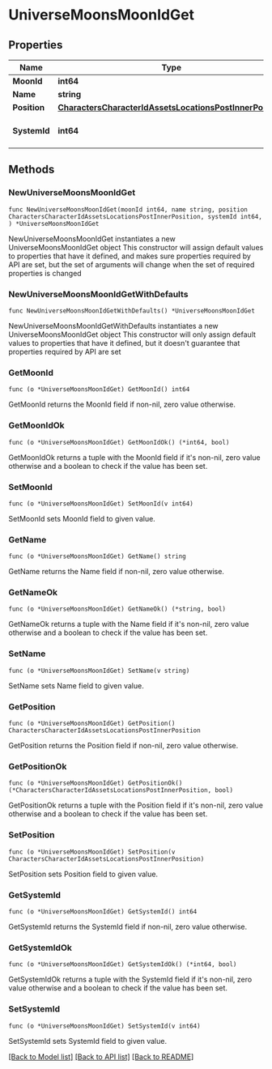 # UniverseMoonsMoonIdGet

## Properties

Name | Type | Description | Notes
------------ | ------------- | ------------- | -------------
**MoonId** | **int64** |  | 
**Name** | **string** |  | 
**Position** | [**CharactersCharacterIdAssetsLocationsPostInnerPosition**](CharactersCharacterIdAssetsLocationsPostInnerPosition.md) |  | 
**SystemId** | **int64** | The solar system this moon is in | 

## Methods

### NewUniverseMoonsMoonIdGet

`func NewUniverseMoonsMoonIdGet(moonId int64, name string, position CharactersCharacterIdAssetsLocationsPostInnerPosition, systemId int64, ) *UniverseMoonsMoonIdGet`

NewUniverseMoonsMoonIdGet instantiates a new UniverseMoonsMoonIdGet object
This constructor will assign default values to properties that have it defined,
and makes sure properties required by API are set, but the set of arguments
will change when the set of required properties is changed

### NewUniverseMoonsMoonIdGetWithDefaults

`func NewUniverseMoonsMoonIdGetWithDefaults() *UniverseMoonsMoonIdGet`

NewUniverseMoonsMoonIdGetWithDefaults instantiates a new UniverseMoonsMoonIdGet object
This constructor will only assign default values to properties that have it defined,
but it doesn't guarantee that properties required by API are set

### GetMoonId

`func (o *UniverseMoonsMoonIdGet) GetMoonId() int64`

GetMoonId returns the MoonId field if non-nil, zero value otherwise.

### GetMoonIdOk

`func (o *UniverseMoonsMoonIdGet) GetMoonIdOk() (*int64, bool)`

GetMoonIdOk returns a tuple with the MoonId field if it's non-nil, zero value otherwise
and a boolean to check if the value has been set.

### SetMoonId

`func (o *UniverseMoonsMoonIdGet) SetMoonId(v int64)`

SetMoonId sets MoonId field to given value.


### GetName

`func (o *UniverseMoonsMoonIdGet) GetName() string`

GetName returns the Name field if non-nil, zero value otherwise.

### GetNameOk

`func (o *UniverseMoonsMoonIdGet) GetNameOk() (*string, bool)`

GetNameOk returns a tuple with the Name field if it's non-nil, zero value otherwise
and a boolean to check if the value has been set.

### SetName

`func (o *UniverseMoonsMoonIdGet) SetName(v string)`

SetName sets Name field to given value.


### GetPosition

`func (o *UniverseMoonsMoonIdGet) GetPosition() CharactersCharacterIdAssetsLocationsPostInnerPosition`

GetPosition returns the Position field if non-nil, zero value otherwise.

### GetPositionOk

`func (o *UniverseMoonsMoonIdGet) GetPositionOk() (*CharactersCharacterIdAssetsLocationsPostInnerPosition, bool)`

GetPositionOk returns a tuple with the Position field if it's non-nil, zero value otherwise
and a boolean to check if the value has been set.

### SetPosition

`func (o *UniverseMoonsMoonIdGet) SetPosition(v CharactersCharacterIdAssetsLocationsPostInnerPosition)`

SetPosition sets Position field to given value.


### GetSystemId

`func (o *UniverseMoonsMoonIdGet) GetSystemId() int64`

GetSystemId returns the SystemId field if non-nil, zero value otherwise.

### GetSystemIdOk

`func (o *UniverseMoonsMoonIdGet) GetSystemIdOk() (*int64, bool)`

GetSystemIdOk returns a tuple with the SystemId field if it's non-nil, zero value otherwise
and a boolean to check if the value has been set.

### SetSystemId

`func (o *UniverseMoonsMoonIdGet) SetSystemId(v int64)`

SetSystemId sets SystemId field to given value.



[[Back to Model list]](../README.md#documentation-for-models) [[Back to API list]](../README.md#documentation-for-api-endpoints) [[Back to README]](../README.md)


